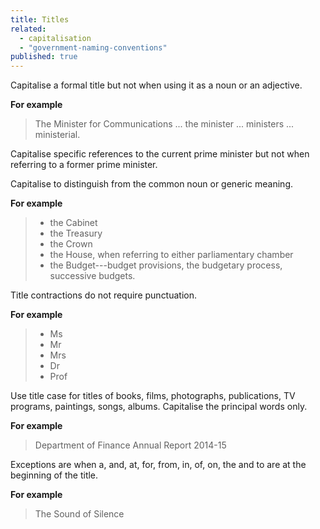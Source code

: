 ```yaml
---
title: Titles
related:
  - capitalisation
  - "government-naming-conventions"
published: true
---
```


Capitalise a formal title but not when using it as a noun or an adjective.

**For example**

> The Minister for Communications ... the minister ... ministers ... ministerial.

Capitalise specific references to the current prime minister but not when referring to a former prime minister.

Capitalise to distinguish from the common noun or generic meaning.

**For example**

> - the Cabinet
> - the Treasury
> - the Crown
> - the House, when referring to either parliamentary chamber
> - the Budget---budget provisions, the budgetary process, successive budgets.

Title contractions do not require punctuation.

**For example**

> - Ms
> - Mr
> - Mrs
> - Dr
> - Prof

Use title case for titles of books, films, photographs, publications, TV programs, paintings, songs, albums. Capitalise the principal words only.

**For example**

> Department of Finance Annual Report 2014-15

Exceptions are when a, and, at, for, from, in, of, on, the and to are at the beginning of the title.

**For example**

> The Sound of Silence
